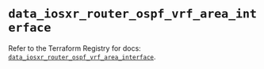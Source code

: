 # `data_iosxr_router_ospf_vrf_area_interface`

Refer to the Terraform Registry for docs: [`data_iosxr_router_ospf_vrf_area_interface`](https://registry.terraform.io/providers/ciscodevnet/iosxr/0.6.0/docs/data-sources/router_ospf_vrf_area_interface).
